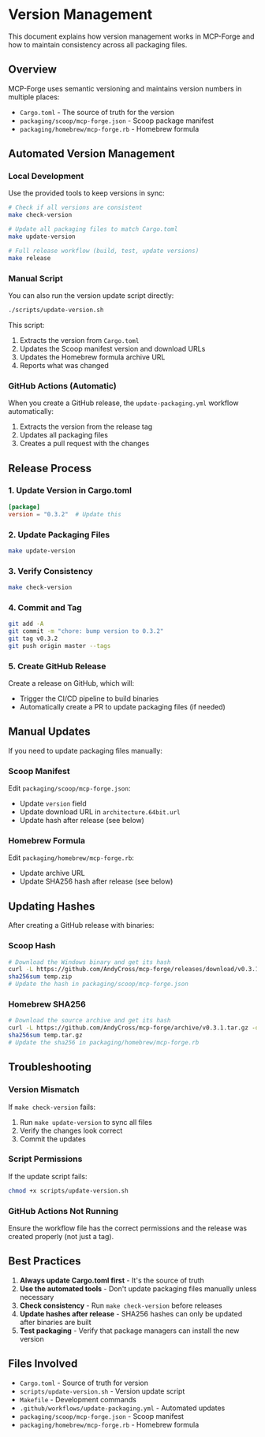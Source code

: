 # Version Management

This document explains how version management works in MCP-Forge and how to maintain consistency across all packaging files.

## Overview

MCP-Forge uses semantic versioning and maintains version numbers in multiple places:
- `Cargo.toml` - The source of truth for the version
- `packaging/scoop/mcp-forge.json` - Scoop package manifest
- `packaging/homebrew/mcp-forge.rb` - Homebrew formula

## Automated Version Management

### Local Development

Use the provided tools to keep versions in sync:

```bash
# Check if all versions are consistent
make check-version

# Update all packaging files to match Cargo.toml
make update-version

# Full release workflow (build, test, update versions)
make release
```

### Manual Script

You can also run the version update script directly:

```bash
./scripts/update-version.sh
```

This script:
1. Extracts the version from `Cargo.toml`
2. Updates the Scoop manifest version and download URLs
3. Updates the Homebrew formula archive URL
4. Reports what was changed

### GitHub Actions (Automatic)

When you create a GitHub release, the `update-packaging.yml` workflow automatically:
1. Extracts the version from the release tag
2. Updates all packaging files
3. Creates a pull request with the changes

## Release Process

### 1. Update Version in Cargo.toml

```toml
[package]
version = "0.3.2"  # Update this
```

### 2. Update Packaging Files

```bash
make update-version
```

### 3. Verify Consistency

```bash
make check-version
```

### 4. Commit and Tag

```bash
git add -A
git commit -m "chore: bump version to 0.3.2"
git tag v0.3.2
git push origin master --tags
```

### 5. Create GitHub Release

Create a release on GitHub, which will:
- Trigger the CI/CD pipeline to build binaries
- Automatically create a PR to update packaging files (if needed)

## Manual Updates

If you need to update packaging files manually:

### Scoop Manifest

Edit `packaging/scoop/mcp-forge.json`:
- Update `version` field
- Update download URL in `architecture.64bit.url`
- Update hash after release (see below)

### Homebrew Formula

Edit `packaging/homebrew/mcp-forge.rb`:
- Update archive URL
- Update SHA256 hash after release (see below)

## Updating Hashes

After creating a GitHub release with binaries:

### Scoop Hash

```bash
# Download the Windows binary and get its hash
curl -L https://github.com/AndyCross/mcp-forge/releases/download/v0.3.1/mcp-forge-windows-x86_64.zip -o temp.zip
sha256sum temp.zip
# Update the hash in packaging/scoop/mcp-forge.json
```

### Homebrew SHA256

```bash
# Download the source archive and get its hash
curl -L https://github.com/AndyCross/mcp-forge/archive/v0.3.1.tar.gz -o temp.tar.gz
sha256sum temp.tar.gz
# Update the sha256 in packaging/homebrew/mcp-forge.rb
```

## Troubleshooting

### Version Mismatch

If `make check-version` fails:
1. Run `make update-version` to sync all files
2. Verify the changes look correct
3. Commit the updates

### Script Permissions

If the update script fails:
```bash
chmod +x scripts/update-version.sh
```

### GitHub Actions Not Running

Ensure the workflow file has the correct permissions and the release was created properly (not just a tag).

## Best Practices

1. **Always update Cargo.toml first** - It's the source of truth
2. **Use the automated tools** - Don't update packaging files manually unless necessary
3. **Check consistency** - Run `make check-version` before releases
4. **Update hashes after release** - SHA256 hashes can only be updated after binaries are built
5. **Test packaging** - Verify that package managers can install the new version

## Files Involved

- `Cargo.toml` - Source of truth for version
- `scripts/update-version.sh` - Version update script
- `Makefile` - Development commands
- `.github/workflows/update-packaging.yml` - Automated updates
- `packaging/scoop/mcp-forge.json` - Scoop manifest
- `packaging/homebrew/mcp-forge.rb` - Homebrew formula 